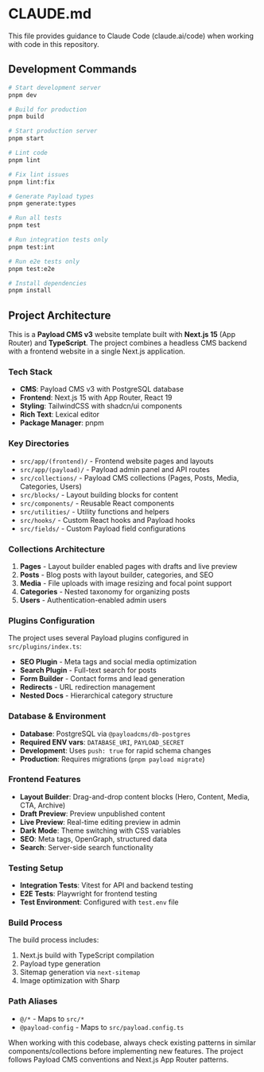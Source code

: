 # CLAUDE.md

This file provides guidance to Claude Code (claude.ai/code) when working with code in this repository.

## Development Commands

```bash
# Start development server
pnpm dev

# Build for production
pnpm build

# Start production server
pnpm start

# Lint code
pnpm lint

# Fix lint issues
pnpm lint:fix

# Generate Payload types
pnpm generate:types

# Run all tests
pnpm test

# Run integration tests only
pnpm test:int

# Run e2e tests only
pnpm test:e2e

# Install dependencies
pnpm install
```

## Project Architecture

This is a **Payload CMS v3** website template built with **Next.js 15** (App Router) and **TypeScript**. The project combines a headless CMS backend with a frontend website in a single Next.js application.

### Tech Stack
- **CMS**: Payload CMS v3 with PostgreSQL database
- **Frontend**: Next.js 15 with App Router, React 19
- **Styling**: TailwindCSS with shadcn/ui components
- **Rich Text**: Lexical editor
- **Package Manager**: pnpm

### Key Directories

- `src/app/(frontend)/` - Frontend website pages and layouts
- `src/app/(payload)/` - Payload admin panel and API routes
- `src/collections/` - Payload CMS collections (Pages, Posts, Media, Categories, Users)
- `src/blocks/` - Layout building blocks for content
- `src/components/` - Reusable React components
- `src/utilities/` - Utility functions and helpers
- `src/hooks/` - Custom React hooks and Payload hooks
- `src/fields/` - Custom Payload field configurations

### Collections Architecture

1. **Pages** - Layout builder enabled pages with drafts and live preview
2. **Posts** - Blog posts with layout builder, categories, and SEO
3. **Media** - File uploads with image resizing and focal point support
4. **Categories** - Nested taxonomy for organizing posts
5. **Users** - Authentication-enabled admin users

### Plugins Configuration

The project uses several Payload plugins configured in `src/plugins/index.ts`:
- **SEO Plugin** - Meta tags and social media optimization
- **Search Plugin** - Full-text search for posts
- **Form Builder** - Contact forms and lead generation
- **Redirects** - URL redirection management
- **Nested Docs** - Hierarchical category structure

### Database & Environment

- **Database**: PostgreSQL via `@payloadcms/db-postgres`
- **Required ENV vars**: `DATABASE_URI`, `PAYLOAD_SECRET`
- **Development**: Uses `push: true` for rapid schema changes
- **Production**: Requires migrations (`pnpm payload migrate`)

### Frontend Features

- **Layout Builder**: Drag-and-drop content blocks (Hero, Content, Media, CTA, Archive)
- **Draft Preview**: Preview unpublished content
- **Live Preview**: Real-time editing preview in admin
- **Dark Mode**: Theme switching with CSS variables
- **SEO**: Meta tags, OpenGraph, structured data
- **Search**: Server-side search functionality

### Testing Setup

- **Integration Tests**: Vitest for API and backend testing
- **E2E Tests**: Playwright for frontend testing
- **Test Environment**: Configured with `test.env` file

### Build Process

The build process includes:
1. Next.js build with TypeScript compilation
2. Payload type generation
3. Sitemap generation via `next-sitemap`
4. Image optimization with Sharp

### Path Aliases

- `@/*` - Maps to `src/*`
- `@payload-config` - Maps to `src/payload.config.ts`

When working with this codebase, always check existing patterns in similar components/collections before implementing new features. The project follows Payload CMS conventions and Next.js App Router patterns.